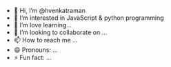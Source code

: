 - 👋 Hi, I’m @hvenkatraman
- 👀 I’m interested in JavaScript & python programming
- 🌱 I’m love learning...
- 💞️ I’m looking to collaborate on ...
- 📫 How to reach me ...
- 😄 Pronouns: ...
- ⚡ Fun fact: ...

<!---
hvenkatraman/hvenkatraman is a ✨ special ✨ repository because its `README.md` (this file) appears on your GitHub profile.
You can click the Preview link to take a look at your changes.
--->
